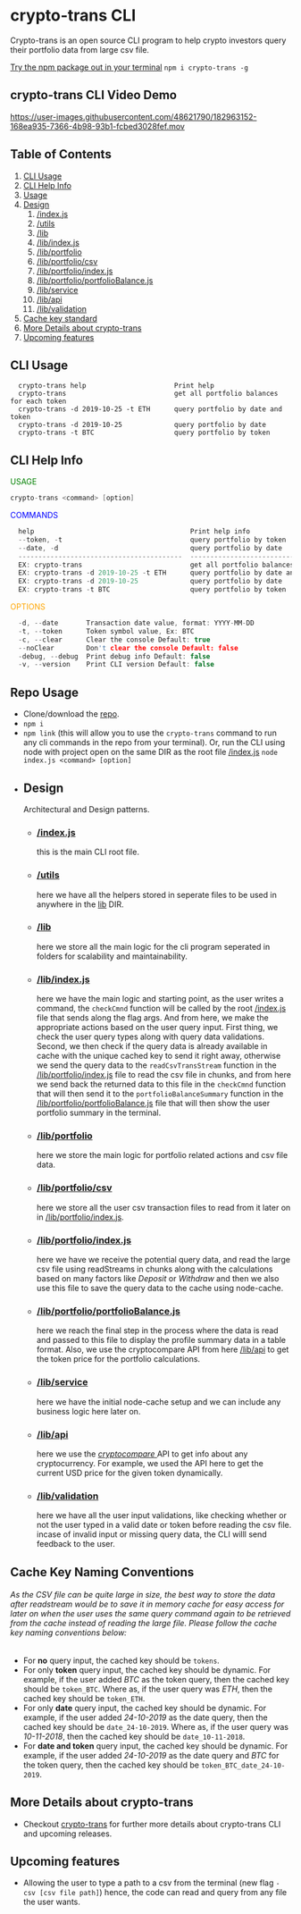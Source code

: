 # crypto-trans CLI

Crypto-trans is an open source CLI program to help crypto investors query their portfolio data from large csv file.

[Try the npm package out in your terminal](https://www.npmjs.com/package/crypto-trans) `npm i crypto-trans -g`

## crypto-trans CLI Video Demo

https://user-images.githubusercontent.com/48621790/182963152-168ea935-7366-4b98-93b1-fcbed3028fef.mov

## Table of Contents

1. [CLI Usage](#CLI-Usage)
2. [CLI Help Info](#CLI-Help-Info)
3. [Usage](#Repo-Usage)
4. [Design](#Design)
    1. [/index.js](/index.js)
    2. [/utils](/utils)
    3. [/lib](/lib)
    4. [/lib/index.js](/lib/index.js)
    5. [/lib/portfolio](/lib/portfolio)
    6. [/lib/portfolio/csv](/lib/portfolio/csv)
    7. [/lib/portfolio/index.js](/lib/portfolio/index.js)
    8. [/lib/portfolio/portfolioBalance.js](/lib/portfolio/portfolioBalance.js)
    9. [/lib/service](/lib/service)
    10. [/lib/api](/lib/api)
    11. [/lib/validation](/lib/validation)
5. [Cache key standard](#Cache-Key-Naming-Conventions)
6. [More Details about crypto-trans](#More-Details-about-crypto-trans)
7. [Upcoming features](#Upcoming-features)

## CLI Usage

```
  crypto-trans help                      Print help
  crypto-trans                           get all portfolio balances for each token
  crypto-trans -d 2019-10-25 -t ETH      query portfolio by date and token
  crypto-trans -d 2019-10-25             query portfolio by date
  crypto-trans -t BTC                    query portfolio by token
```

## CLI Help Info

<span style="color:green">
USAGE
</span>

```c
crypto-trans <command> [option]
```

<span style="color:blue">
COMMANDS
</span>

```c
  help                                       Print help info
  --token, -t                                query portfolio by token
  --date, -d                                 query portfolio by date
  -----------------------------------------  ---------------------------------------
  EX: crypto-trans                           get all portfolio balances for each token
  EX: crypto-trans -d 2019-10-25 -t ETH      query portfolio by date and token
  EX: crypto-trans -d 2019-10-25             query portfolio by date
  EX: crypto-trans -t BTC                    query portfolio by token
```

<span style="color:orange">
OPTIONS
</span>

```c
  -d, --date       Transaction date value, format: YYYY-MM-DD
  -t, --token      Token symbol value, Ex: BTC
  -c, --clear      Clear the console Default: true
  --noClear        Don't clear the console Default: false
  -debug, --debug  Print debug info Default: false
  -v, --version    Print CLI version Default: false
```

## Repo Usage

-   Clone/download the [repo](https://github.com/AmmarAlkhooly98/crypto-trans).
-   `npm i`
-   `npm link` (this will allow you to use the `crypto-trans` command to run any cli commands in the repo from your terminal). Or, run the CLI using node with project open on the same DIR as the root file [/index.js](/index.js) `node index.js <command> [option]`

*   ## Design
    Architectural and Design patterns.
    -   ### [/index.js](/index.js)
        this is the main CLI root file.
    -   ### [/utils](/utils)
        here we have all the helpers stored in seperate files to be used in anywhere in the [lib](/lib/) DIR.
    -   ### [/lib](/lib)
        here we store all the main logic for the cli program seperated in folders for scalability and maintainability.
    -   ### [/lib/index.js](/lib/index.js)
        here we have the main logic and starting point, as the user writes a command, the `checkCmnd` function will be called by the root [/index.js](/index.js) file that sends along the flag args. And from here, we make the appropriate actions based on the user query input. First thing, we check the user query types along with query data validations. Second, we then check if the query data is already available in cache with the unique cached key to send it right away, otherwise we send the query data to the `readCsvTransStream` function in the [/lib/portfolio/index.js](/lib/portfolio/index.js) file to read the csv file in chunks, and from here we send back the returned data to this file in the `checkCmnd` function that will then send it to the `portfolioBalanceSummary` function in the [/lib/portfolio/portfolioBalance.js](/lib/portfolio/portfolioBalance.js) file that will then show the user portfolio summary in the terminal.
    -   ### [/lib/portfolio](/lib/portfolio)
        here we store the main logic for portfolio related actions and csv file data.
    -   ### [/lib/portfolio/csv](lib/portfolio/csv/)
        here we store all the user csv transaction files to read from it later on in [/lib/portfolio/index.js](/lib/portfolio/index.js).
    -   ### [/lib/portfolio/index.js](/lib/portfolio/index.js)
        here we have we receive the potential query data, and read the large csv file using readStreams in chunks along with the calculations based on many factors like _Deposit_ or _Withdraw_ and then we also use this file to save the query data to the cache using node-cache.
    -   ### [/lib/portfolio/portfolioBalance.js](/lib/portfolio/portfolioBalance.js)
        here we reach the final step in the process where the data is read and passed to this file to display the profile summary data in a table format. Also, we use the cryptocompare API from here [/lib/api](/lib/api) to get the token price for the portfolio calculations.
    -   ### [/lib/service](/lib/service)
        here we have the initial node-cache setup and we can include any business logic here later on.
    -   ### [/lib/api](/lib/api)
        here we use the [_cryptocompare_ ](https://min-api.cryptocompare.com/documentation) API to get info about any cryptocurrency. For example, we used the API here to get the current USD price for the given token dynamically.
    -   ### [/lib/validation](/lib/validation)
        here we have all the user input validations, like checking whether or not the user typed in a valid date or token before reading the csv file. incase of invalid input or missing query data, the CLI willl send feedback to the user.

## Cache Key Naming Conventions

###### As the CSV file can be quite large in size, the best way to store the data after readstream would be to save it in memory cache for easy access for later on when the user uses the same query command again to be retrieved from the cache instead of reading the large file. Please follow the cache key naming conventions below:

-   For **no** query input, the cached key should be `tokens`.
-   For only **token** query input, the cached key should be dynamic. For example, if the user added _BTC_ as the token query, then the cached key should be `token_BTC`. Where as, if the user query was _ETH_, then the cached key should be `token_ETH`.
-   For only **date** query input, the cached key should be dynamic. For example, if the user added _24-10-2019_ as the date query, then the cached key should be `date_24-10-2019`. Where as, if the user query was _10-11-2018_, then the cached key should be `date_10-11-2018`.
-   For **date and token** query input, the cached key should be dynamic. For example, if the user added _24-10-2019_ as the date query and _BTC_ for the token query, then the cached key should be `token_BTC_date_24-10-2019`.

## More Details about crypto-trans

-   Checkout [crypto-trans](https://www.npmjs.com/package/crypto-trans) for further more details about crypto-trans CLI and upcoming releases.

## Upcoming features

-   Allowing the user to type a path to a csv from the terminal (new flag `-csv [csv file path]`) hence, the code can read and query from any file the user wants.
